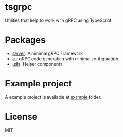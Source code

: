 # tsgrpc

Utilities that help to work with gRPC using TypeScript.

# Packages

- [server](./packages/server/README.md): A minimal gRPC Framework
- [cli](./packages/cli/README.md): gRPC code generation with minimal configuration
- [utils](./packages/utils/README.md): Helper components

# Example project

A example project is available at [example](example) folder.

# License

MIT
